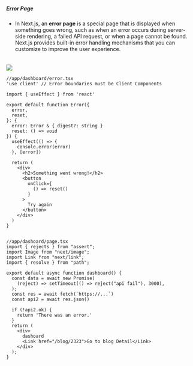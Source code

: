 ##### Error Page

- In Next.js, an **error page** is a special page that is displayed when something goes wrong, such as when an error occurs during server-side rendering, a failed API request, or when a page cannot be found. Next.js provides built-in error handling mechanisms that you can customize to improve the user experience.

  



###### 

![](/home/dev/Documents/nextjs/imgs/error.png)

```
//app/dashboard/error.tsx
'use client' // Error boundaries must be Client Components
 
import { useEffect } from 'react'
 
export default function Error({
  error,
  reset,
}: {
  error: Error & { digest?: string }
  reset: () => void
}) {
  useEffect(() => {
    console.error(error)
  }, [error])
 
  return (
    <div>
      <h2>Something went wrong!</h2>
      <button
        onClick={
          () => reset()
        }
      >
        Try again
      </button>
    </div>
  )
}


//app/dashoard/page.tsx
import { rejects } from "assert";
import Image from "next/image";
import Link from "next/link";
import { resolve } from "path";

export default async function dashboard() {
  const data = await new Promise(
    (reject) => setTimeout(() => reject("api fail"), 3000),
  );
  const res = await fetch(`https://...`)
  const api2 = await res.json()
 
  if (!api2.ok) {
    return 'There was an error.'
  }
  return (
    <div>
      dashoard
      <Link href="/blog/2323">Go to blog Detail</Link>
    </div>
  );
}

```





